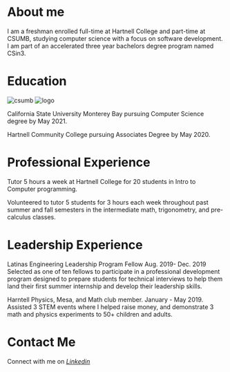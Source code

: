 # About me 
I am a freshman enrolled full-time at Hartnell College and part-time at CSUMB, studying computer science with a focus on software development. I am part of an accelerated three year bachelors degree program named CSin3. 
# Education 
![csumb](https://user-images.githubusercontent.com/32247665/64911354-905e7b80-d6d5-11e9-9304-4088831a8559.jpg)  ![logo](https://user-images.githubusercontent.com/32247665/64911406-50e45f00-d6d6-11e9-8f28-2f94b681421e.png)



California State University Monterey Bay pursuing Computer Science degree by May 2021.

Hartnell Community College pursuing Associates Degree by May 2020.
# Professional Experience 
Tutor 5 hours a week at Hartnell College for 20 students in Intro to Computer programming. 

Volunteered to tutor 5 students for 3 hours each week throughout past summer and fall semesters in the intermediate math, trigonometry, and pre-calculus classes.
# Leadership Experience
Latinas Engineering Leadership Program Fellow Aug. 2019- Dec. 2019
Selected as one of ten fellows to participate in a professional development program designed to prepare students for technical interviews to help them land their first summer internship and develop their leadership skills. 

Harntell Physics, Mesa, and Math club member. January - May 2019.
Assisted 3 STEM events where I helped raise money, and demonstrate 3 math and physics experiments to 50+ children and adults. 
# Contact Me 
Connect with me on _[Linkedin](www.linkedin.com/in/ashleyagarcia20)_
